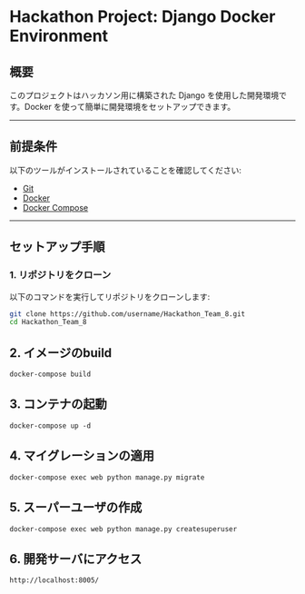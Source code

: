 # Hackathon Project: Django Docker Environment

## 概要
このプロジェクトはハッカソン用に構築された Django を使用した開発環境です。Docker を使って簡単に開発環境をセットアップできます。

---

## **前提条件**
以下のツールがインストールされていることを確認してください:
- [Git](https://git-scm.com/)
- [Docker](https://www.docker.com/)
- [Docker Compose](https://docs.docker.com/compose/)

---

## **セットアップ手順**

### 1. リポジトリをクローン
以下のコマンドを実行してリポジトリをクローンします:

```bash
git clone https://github.com/username/Hackathon_Team_8.git
cd Hackathon_Team_8

```
## 2. イメージのbuild
```
docker-compose build
```
## 3. コンテナの起動
```
docker-compose up -d
```
## 4. マイグレーションの適用
```
docker-compose exec web python manage.py migrate
```
## 5. スーパーユーザの作成
```
docker-compose exec web python manage.py createsuperuser
```
## 6. 開発サーバにアクセス
```
http://localhost:8005/
```


